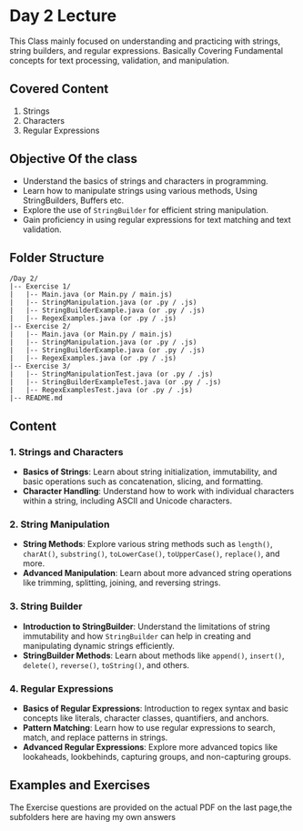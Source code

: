 # Day 2 Lecture
This Class mainly focused on understanding and practicing with strings, string builders, and regular expressions. Basically Covering Fundamental concepts for text processing, validation, and manipulation.
## Covered Content
1. Strings
2. Characters 
3. Regular Expressions
## Objective Of the class
- Understand the basics of strings and characters in programming.
- Learn how to manipulate strings using various methods, Using StringBuilders, Buffers etc.
- Explore the use of `StringBuilder` for efficient string manipulation.
- Gain proficiency in using regular expressions for text matching and text validation.
## Folder Structure 

```
/Day 2/
|-- Exercise 1/
|   |-- Main.java (or Main.py / main.js)
|   |-- StringManipulation.java (or .py / .js)
|   |-- StringBuilderExample.java (or .py / .js)
|   |-- RegexExamples.java (or .py / .js)
|-- Exercise 2/
|   |-- Main.java (or Main.py / main.js)
|   |-- StringManipulation.java (or .py / .js)
|   |-- StringBuilderExample.java (or .py / .js)
|   |-- RegexExamples.java (or .py / .js)
|-- Exercise 3/
|   |-- StringManipulationTest.java (or .py / .js)
|   |-- StringBuilderExampleTest.java (or .py / .js)
|   |-- RegexExamplesTest.java (or .py / .js)
|-- README.md
```

## Content

### 1. Strings and Characters

- **Basics of Strings**: Learn about string initialization, immutability, and basic operations such as concatenation, slicing, and formatting.
- **Character Handling**: Understand how to work with individual characters within a string, including ASCII and Unicode characters.

### 2. String Manipulation

- **String Methods**: Explore various string methods such as `length()`, `charAt()`, `substring()`, `toLowerCase()`, `toUpperCase()`, `replace()`, and more.
- **Advanced Manipulation**: Learn about more advanced string operations like trimming, splitting, joining, and reversing strings.

### 3. String Builder

- **Introduction to StringBuilder**: Understand the limitations of string immutability and how `StringBuilder` can help in creating and manipulating dynamic strings efficiently.
- **StringBuilder Methods**: Learn about methods like `append()`, `insert()`, `delete()`, `reverse()`, `toString()`, and others.

### 4. Regular Expressions

- **Basics of Regular Expressions**: Introduction to regex syntax and basic concepts like literals, character classes, quantifiers, and anchors.
- **Pattern Matching**: Learn how to use regular expressions to search, match, and replace patterns in strings.
- **Advanced Regular Expressions**: Explore more advanced topics like lookaheads, lookbehinds, capturing groups, and non-capturing groups.

## Examples and Exercises
The Exercise questions are provided on the actual PDF on the last page,the subfolders here are having my own answers
